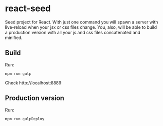 # react-seed
Seed project for React. With just one command you will spawn a server with live-reload when your jsx or css files change. You, also, will be able to build a production version with all your js and css files concatenated and minified.

## Build
Run:
    
    npm run gulp

Check http://localhost:8889

## Production version
Run:
    
    npm run gulpDeploy